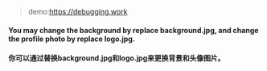 >  demo:https://debugging.work
#### You may change the background by replace background.jpg, and change the profile photo by replace logo.jpg.
#### 你可以通过替换background.jpg和logo.jpg来更换背景和头像图片。
